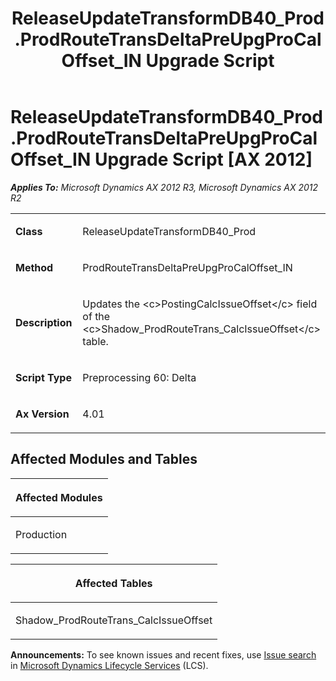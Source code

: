 ﻿---
title: ReleaseUpdateTransformDB40_Prod.ProdRouteTransDeltaPreUpgProCalOffset_IN Upgrade Script
TOCTitle: ReleaseUpdateTransformDB40_Prod.ProdRouteTransDeltaPreUpgProCalOffset_IN Upgrade Script
ms:assetid: e0ee245f-5e26-e428-95ba-9742f6fe751b
ms:mtpsurl: https://msdn.microsoft.com/en-us/library/JJ737275(v=AX.60)
ms:contentKeyID: 49711717
ms.date: 05/18/2015
mtps_version: v=AX.60
---

# ReleaseUpdateTransformDB40\_Prod.ProdRouteTransDeltaPreUpgProCalOffset\_IN Upgrade Script [AX 2012]


_**Applies To:** Microsoft Dynamics AX 2012 R3, Microsoft Dynamics AX 2012 R2_

<table>
<colgroup>
<col style="width: 50%" />
<col style="width: 50%" />
</colgroup>
<tbody>
<tr class="odd">
<td><p><strong>Class</strong></p></td>
<td><p>ReleaseUpdateTransformDB40_Prod</p></td>
</tr>
<tr class="even">
<td><p><strong>Method</strong></p></td>
<td><p>ProdRouteTransDeltaPreUpgProCalOffset_IN</p></td>
</tr>
<tr class="odd">
<td><p><strong>Description</strong></p></td>
<td><p>Updates the &lt;c&gt;PostingCalcIssueOffset&lt;/c&gt; field of the &lt;c&gt;Shadow_ProdRouteTrans_CalcIssueOffset&lt;/c&gt; table.</p></td>
</tr>
<tr class="even">
<td><p><strong>Script Type</strong></p></td>
<td><p>Preprocessing 60: Delta</p></td>
</tr>
<tr class="odd">
<td><p><strong>Ax Version</strong></p></td>
<td><p>4.01</p></td>
</tr>
</tbody>
</table>


## Affected Modules and Tables

<table>
<colgroup>
<col style="width: 100%" />
</colgroup>
<thead>
<tr class="header">
<th><p>Affected Modules</p></th>
</tr>
</thead>
<tbody>
<tr class="odd">
<td><p>Production</p></td>
</tr>
</tbody>
</table>


<table>
<colgroup>
<col style="width: 100%" />
</colgroup>
<thead>
<tr class="header">
<th><p>Affected Tables</p></th>
</tr>
</thead>
<tbody>
<tr class="odd">
<td><p>Shadow_ProdRouteTrans_CalcIssueOffset</p></td>
</tr>
</tbody>
</table>

  
**Announcements:** To see known issues and recent fixes, use [Issue search](http://go.microsoft.com/fwlink/?linkid=389258) in [Microsoft Dynamics Lifecycle Services](http://go.microsoft.com/fwlink/?linkid=306505) (LCS).

